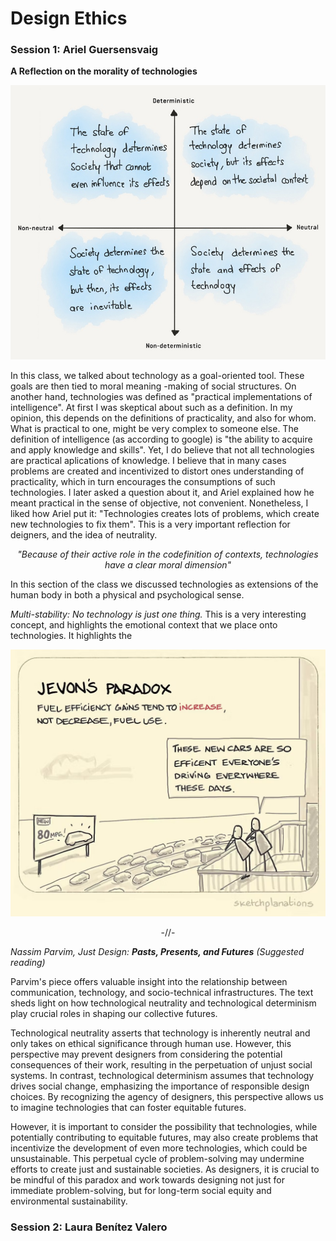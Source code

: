 # Design Ethics

### Session 1: Ariel Guersensvaig

**A Reflection on the morality of technologies**

![Board](../images/neutrality.jpg)

In this class, we talked about technology as a goal-oriented tool. These goals are then tied to moral meaning -making of social structures. On another hand, technologies was defined as "practical implementations of intelligence". At first I was skeptical about such as a definition. In my opinion, this depends on the definitions of practicality, and also for whom. What is practical to one, might be very complex to someone else. The definition of intelligence (as according to google) is "the ability to acquire and apply knowledge and skills". Yet, I do believe that not all technologies are practical aplications of knowledge. I believe that in many cases problems are created and incentivized to distort ones understanding of practicality, which in turn encourages the consumptions of such technologies. I later asked a question about it, and Ariel explained how he meant practical in the sense of objective, not convenient. Nonetheless, I liked how Ariel put it: "Technologies creates lots of problems, which create new technologies to fix them". This is a very important reflection for deigners, and the idea of neutrality.


*<p style="text-align: center;">"Because of their active role in the codefinition of contexts, technologies have a clear moral dimension"</p>*


In this section of the class we discussed technologies as extensions of the human body in both a physical and psychological sense.

*Multi-stability: No technology is just one thing.* This is a very interesting concept, and highlights the emotional context that we place onto technologies. It highlights the 

![Board](../images/JevonsParadox.jpeg)


<p style="text-align: center;">-//-</p>


*Nassim Parvim, Just Design: **Pasts, Presents, and Futures** (Suggested reading)*

Parvim's piece offers valuable insight into the relationship between communication, technology, and socio-technical infrastructures. The text sheds light on how technological neutrality and technological determinism play crucial roles in shaping our collective futures.

Technological neutrality asserts that technology is inherently neutral and only takes on ethical significance through human use. However, this perspective may prevent designers from considering the potential consequences of their work, resulting in the perpetuation of unjust social systems. In contrast, technological determinism assumes that technology drives social change, emphasizing the importance of responsible design choices. By recognizing the agency of designers, this perspective allows us to imagine technologies that can foster equitable futures.

However, it is important to consider the possibility that technologies, while potentially contributing to equitable futures, may also create problems that incentivize the development of even more technologies, which could be unsustainable. This perpetual cycle of problem-solving may undermine efforts to create just and sustainable societies. As designers, it is crucial to be mindful of this paradox and work towards designing not just for immediate problem-solving, but for long-term social equity and environmental sustainability.

### Session 2: Laura Benítez Valero